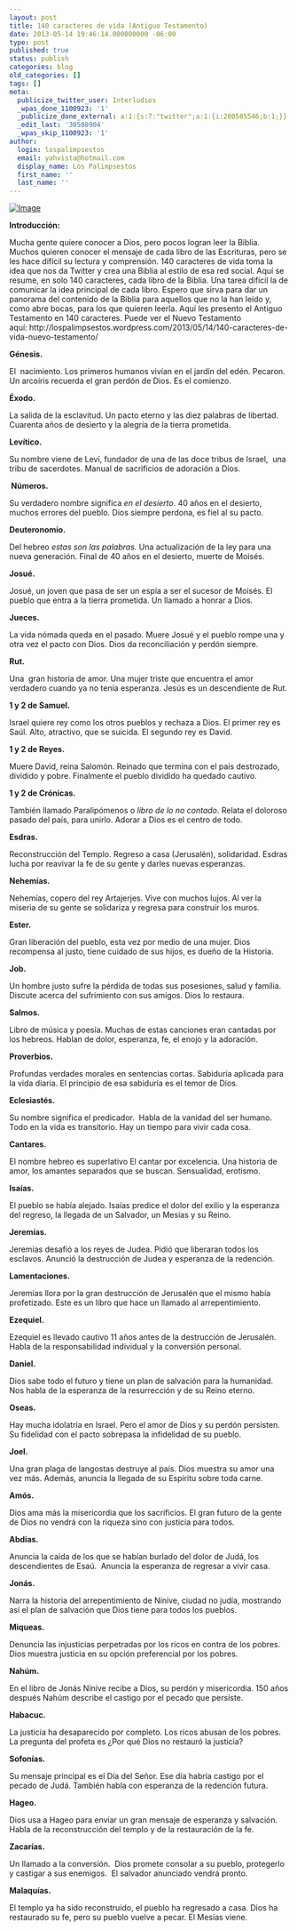 ```yaml
---
layout: post
title: 140 caracteres de vida (Antiguo Testamento)
date: 2013-05-14 19:46:14.000000000 -06:00
type: post
published: true
status: publish
categories: blog
old_categories: []
tags: []
meta:
  publicize_twitter_user: Interludios
  _wpas_done_1100923: '1'
  _publicize_done_external: a:1:{s:7:"twitter";a:1:{i:200585546;b:1;}}
  _edit_last: '30508904'
  _wpas_skip_1100923: '1'
author:
  login: lospalimpsestos
  email: yahvista@hotmail.com
  display_name: Los Palimpsestos
  first_name: ''
  last_name: ''
---
```

<p><a href="http://lospalimpsestos.files.wordpress.com/2013/05/04_17_08_272_file1.jpeg"><img class="size-full wp-image aligncenter" id="i-1302" alt="Image" src="{{ site.baseurl }}/assets/04_17_08_272_file1.jpeg" /></a></p>
<p><strong>Introducción: </strong></p>
<p>Mucha gente quiere conocer a Dios, pero pocos logran leer la Biblia. Muchos quieren conocer el mensaje de cada libro de las Escrituras, pero se les hace difícil su lectura y comprensión. 140 caracteres de vida toma la idea que nos da Twitter y crea una Biblia al estilo de esa red social. Aquí se resume, en solo 140 caracteres, cada libro de la Biblia. Una tarea difícil la de comunicar la idea principal de cada libro. Espero que sirva para dar un panorama del contenido de la Biblia para aquellos que no la han leído y, como abre bocas, para los que quieren leerla. Aquí les presento el Antiguo Testamento en 140 caracteres. Puede ver el Nuevo Testamento aquí: http://lospalimpsestos.wordpress.com/2013/05/14/140-caracteres-de-vida-nuevo-testamento/</p>
<p><strong>Génesis.</strong></p>
<p>El  nacimiento. Los primeros humanos vivían en el jardín del edén. Pecaron.  Un arcoíris recuerda el gran perdón de Dios. Es el comienzo.</p>
<p><strong>Éxodo.</strong></p>
<p>La salida de la esclavitud. Un pacto eterno y las diez palabras de libertad. Cuarenta años de desierto y la alegría de la tierra prometida.</p>
<p><strong>Levítico.</strong></p>
<p>Su nombre viene de Leví, fundador de una de las doce tribus de Israel,  una tribu de sacerdotes. Manual de sacrificios de adoración a Dios.</p>
<p><strong> Números.</strong></p>
<p>Su verdadero nombre significa <i>en el desierto</i>. 40 años en el desierto, muchos errores del pueblo. Dios siempre perdona, es fiel al su pacto.</p>
<p><strong>Deuteronomio.</strong></p>
<p>Del hebreo <i>estas son las palabras. </i>Una actualización de la ley para una nueva generación. Final de 40 años en el desierto, muerte de Moisés.</p>
<p><strong>Josué.</strong></p>
<p>Josué, un joven que pasa de ser un espía a ser el sucesor de Moisés. El pueblo que entra a la tierra prometida. Un llamado a honrar a Dios.</p>
<p><strong>Jueces.</strong></p>
<p>La vida nómada queda en el pasado. Muere Josué y el pueblo rompe una y otra vez el pacto con Dios. Dios da reconciliación y perdón siempre.</p>
<p><strong>Rut.</strong></p>
<p>Una  gran historia de amor. Una mujer triste que encuentra el amor verdadero cuando ya no tenía esperanza. Jesús es un descendiente de Rut.</p>
<p><strong>1 y 2 de Samuel.</strong></p>
<p>Israel quiere rey como los otros pueblos y rechaza a Dios. El primer rey es Saúl. Alto, atractivo, que se suicida. El segundo rey es David.</p>
<p><strong>1 y 2 de Reyes.</strong></p>
<p>Muere David, reina Salomón. Reinado que termina con el país destrozado, dividido y pobre. Finalmente el pueblo dividido ha quedado cautivo.</p>
<p><strong>1 y 2 de Crónicas.</strong></p>
<p>También llamado Paralipómenos o <i>libro de lo no contado</i>. Relata el doloroso pasado del país, para unirlo. Adorar a Dios es el centro de todo.</p>
<p><strong>Esdras.</strong></p>
<p>Reconstrucción del Templo. Regreso a casa (Jerusalén), solidaridad. Esdras lucha por reavivar la fe de su gente y darles nuevas esperanzas.</p>
<p><strong>Nehemías.</strong></p>
<p>Nehemías, copero del rey Artajerjes. Vive con muchos lujos. Al ver la miseria de su gente se solidariza y regresa para construir los muros.</p>
<p><strong>Ester.</strong></p>
<p>Gran liberación del pueblo, esta vez por medio de una mujer. Dios recompensa al justo, tiene cuidado de sus hijos, es dueño de la Historia.</p>
<p><strong>Job.</strong></p>
<p>Un hombre justo sufre la pérdida de todas sus posesiones, salud y familia. Discute acerca del sufrimiento con sus amigos. Dios lo restaura.</p>
<p><strong>Salmos.</strong></p>
<p>Libro de música y poesía. Muchas de estas canciones eran cantadas por los hebreos. Hablan de dolor, esperanza, fe, el enojo y la adoración.</p>
<p><strong>Proverbios.</strong></p>
<p>Profundas verdades morales en sentencias cortas. Sabiduría aplicada para la vida diaria. El principio de esa sabiduría es el temor de Dios.</p>
<p><strong>Eclesiastés.</strong></p>
<p>Su nombre significa el predicador.  Habla de la vanidad del ser humano. Todo en la vida es transitorio. Hay un tiempo para vivir cada cosa.</p>
<p><strong>Cantares.</strong></p>
<p>El nombre hebreo es superlativo El cantar por excelencia. Una historia de amor, los amantes separados que se buscan. Sensualidad, erotismo.</p>
<p><strong>Isaías.</strong></p>
<p>El pueblo se había alejado. Isaías predice el dolor del exilio y la esperanza del regreso, la llegada de un Salvador, un Mesías y su Reino.</p>
<p><strong>Jeremías.</strong></p>
<p>Jeremías desafió a los reyes de Judea. Pidió que liberaran todos los esclavos. Anunció la destrucción de Judea y esperanza de la redención.</p>
<p><strong>Lamentaciones.</strong></p>
<p>Jeremías llora por la gran destrucción de Jerusalén que el mismo había profetizado. Este es un libro que hace un llamado al arrepentimiento.</p>
<p><strong>Ezequiel.</strong></p>
<p>Ezequiel es llevado cautivo 11 años antes de la destrucción de Jerusalén.  Habla de la responsabilidad individual y la conversión personal.</p>
<p><strong>Daniel.</strong></p>
<p>Dios sabe todo el futuro y tiene un plan de salvación para la humanidad. Nos habla de la esperanza de la resurrección y de su Reino eterno.</p>
<p><strong>Oseas.</strong></p>
<p>Hay mucha idolatría en Israel. Pero el amor de Dios y su perdón persisten. Su fidelidad con el pacto sobrepasa la infidelidad de su pueblo.</p>
<p><strong>Joel.</strong></p>
<p>Una gran plaga de langostas destruye al país. Dios muestra su amor una vez más. Además, anuncia la llegada de su Espíritu sobre toda carne.</p>
<p><strong>Amós.</strong></p>
<p>Dios ama más la misericordia que los sacrificios. El gran futuro de la gente de Dios no vendrá con la riqueza sino con justicia para todos.</p>
<p><strong>Abdías.</strong></p>
<p>Anuncia la caída de los que se habían burlado del dolor de Judá, los descendientes de Esaú.  Anuncia la esperanza de regresar a vivir casa.</p>
<p><strong>Jonás.</strong></p>
<p>Narra la historia del arrepentimiento de Nínive, ciudad no judía, mostrando así el plan de salvación que Dios tiene para todos los pueblos.</p>
<p><strong>Miqueas.</strong></p>
<p>Denuncia las injusticias perpetradas por los ricos en contra de los pobres. Dios muestra justicia en su opción preferencial por los pobres.</p>
<p><strong>Nahúm.</strong></p>
<p>En el libro de Jonás Nínive recibe a Dios, su perdón y misericordia. 150 años después Nahúm describe el castigo por el pecado que persiste.</p>
<p><strong>Habacuc.</strong></p>
<p>La justicia ha desaparecido por completo. Los ricos abusan de los pobres. La pregunta del profeta es ¿Por qué Dios no restauró la justicia?</p>
<p><strong>Sofonías.</strong></p>
<p>Su mensaje principal es el Día del Señor. Ese día habría castigo por el pecado de Judá. También habla con esperanza de la redención futura.</p>
<p><strong>Hageo.</strong></p>
<p>Dios usa a Hageo para enviar un gran mensaje de esperanza y salvación. Habla de la reconstrucción del templo y de la restauración de la fe.</p>
<p><strong>Zacarías.</strong></p>
<p>Un llamado a la conversión.  Dios promete consolar a su pueblo, protegerlo y castigar a sus enemigos.  El salvador anunciado vendrá pronto.</p>
<p><strong>Malaquías.</strong></p>
<p>El templo ya ha sido reconstruido, el pueblo ha regresado a casa. Dios ha restaurado su fe, pero su pueblo vuelve a pecar. El Mesías viene.</p>
